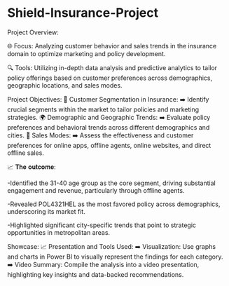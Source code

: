 # Shield-Insurance-Project

Project Overview:

🌐 Focus: Analyzing customer behavior and sales trends in the insurance domain to optimize marketing and policy development.

🔍 Tools: Utilizing in-depth data analysis and predictive analytics to tailor policy offerings based on customer preferences across demographics, geographic locations, and sales modes.

Project Objectives:
👥 Customer Segmentation in Insurance:
➡️ Identify crucial segments within the market to tailor policies and marketing strategies.
🌍 Demographic and Geographic Trends:
➡️ Evaluate policy preferences and behavioral trends across different demographics and cities.
🛒 Sales Modes:
➡️ Assess the effectiveness and customer preferences for online apps, offline agents, online websites, and direct offline sales.

📈 𝐓𝐡𝐞 𝐨𝐮𝐭𝐜𝐨𝐦𝐞:

-Identified the 31-40 age group as the core segment, driving substantial engagement and revenue, particularly through offline agents.

-Revealed POL4321HEL as the most favored policy across demographics, underscoring its market fit.

-Highlighted significant city-specific trends that point to strategic opportunities in metropolitan areas.

Showcase:
📈 Presentation and Tools Used:
➡️ Visualization: Use graphs and charts in Power BI to visually represent the findings for each category.
➡️ Video Summary: Compile the analysis into a video presentation, highlighting key insights and data-backed recommendations.


